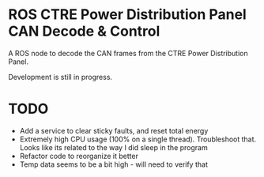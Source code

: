 # ROS CTRE Power Distribution Panel CAN Decode & Control

A ROS node to decode the CAN frames from the CTRE Power Distribution Panel. 

Development is still in progress. 

# TODO
- Add a service to clear sticky faults, and reset total energy
- Extremely high CPU usage (100% on a single thread). Troubleshoot that. Looks like its related to the way I did sleep in the program
- Refactor code to reorganize it better
- Temp data seems to be a bit high - will need to verify that
